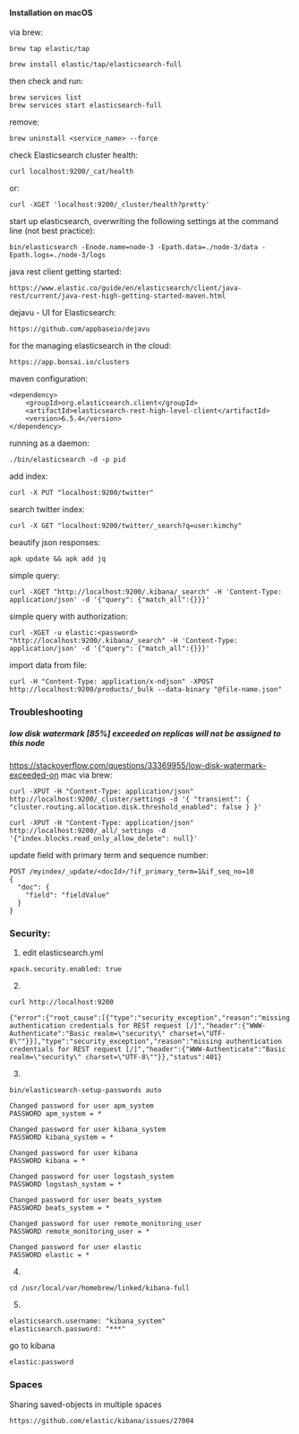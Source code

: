 #### Installation on macOS
via brew:
```
brew tap elastic/tap
```
```
brew install elastic/tap/elasticsearch-full
```
then check and run:
```
brew services list
brew services start elasticsearch-full
```
remove:
```
brew uninstall <service_name> --force
```
check Elasticsearch cluster health:
```
curl localhost:9200/_cat/health
```
or:
```
curl -XGET 'localhost:9200/_cluster/health?pretty'
```
start up elasticsearch, overwriting the following settings at the command line (not best practice):
```
bin/elasticsearch -Enode.name=node-3 -Epath.data=./node-3/data -Epath.logs=./node-3/logs
```
java rest client getting started:
```
https://www.elastic.co/guide/en/elasticsearch/client/java-rest/current/java-rest-high-getting-started-maven.html
```
dejavu - UI for Elasticsearch:
```
https://github.com/appbaseio/dejavu
```
for the managing elasticsearch in the cloud: 
```
https://app.bonsai.io/clusters
```
maven configuration:
```
<dependency>
    <groupId>org.elasticsearch.client</groupId>
    <artifactId>elasticsearch-rest-high-level-client</artifactId>
    <version>6.5.4</version>
</dependency>
```
running as a daemon:
```
./bin/elasticsearch -d -p pid
```

add index:
```
curl -X PUT "localhost:9200/twitter"
```
search twitter index:
```
curl -X GET "localhost:9200/twitter/_search?q=user:kimchy"
```
beautify json responses:
```
apk update && apk add jq
```
simple query:
```
curl -XGET "http://localhost:9200/.kibana/_search" -H 'Content-Type: application/json' -d '{"query": {"match_all":{}}}'
```
simple query with authorization:
```
curl -XGET -u elastic:<password> "http://localhost:9200/.kibana/_search" -H 'Content-Type: application/json' -d '{"query": {"match_all":{}}}'
```
import data from file:
```
curl -H "Content-Type: application/x-ndjson" -XPOST http://localhost:9200/products/_bulk --data-binary "@file-name.json"
```

### Troubleshooting
##### low disk watermark [85%] exceeded on replicas will not be assigned to this node
https://stackoverflow.com/questions/33369955/low-disk-watermark-exceeded-on
mac via brew:
```
curl -XPUT -H "Content-Type: application/json" http://localhost:9200/_cluster/settings -d '{ "transient": { "cluster.routing.allocation.disk.threshold_enabled": false } }'

curl -XPUT -H "Content-Type: application/json" http://localhost:9200/_all/_settings -d '{"index.blocks.read_only_allow_delete": null}'
```

update field with primary term and sequence number:
```
POST /myindex/_update/<docId>/?if_primary_term=1&if_seq_no=10
{
  "doc": {
    "field": "fieldValue"
  }
}
```
### Security:
1. edit elasticsearch.yml
```
xpack.security.enabled: true
```
2.
```
curl http://localhost:9200
```
```
{"error":{"root_cause":[{"type":"security_exception","reason":"missing authentication credentials for REST request [/]","header":{"WWW-Authenticate":"Basic realm=\"security\" charset=\"UTF-8\""}}],"type":"security_exception","reason":"missing authentication credentials for REST request [/]","header":{"WWW-Authenticate":"Basic realm=\"security\" charset=\"UTF-8\""}},"status":401}
```
3.
```
bin/elasticsearch-setup-passwords auto
```

```
Changed password for user apm_system
PASSWORD apm_system = *

Changed password for user kibana_system
PASSWORD kibana_system = *

Changed password for user kibana
PASSWORD kibana = *

Changed password for user logstash_system
PASSWORD logstash_system = *

Changed password for user beats_system
PASSWORD beats_system = *

Changed password for user remote_monitoring_user
PASSWORD remote_monitoring_user = *

Changed password for user elastic
PASSWORD elastic = *
```
4.
```
cd /usr/local/var/homebrew/linked/kibana-full
```
5.
```
elasticsearch.username: "kibana_system"
elasticsearch.password: "***"
```
go to kibana 
```
elastic:password
```

### Spaces
Sharing saved-objects in multiple spaces
```
https://github.com/elastic/kibana/issues/27004
```
